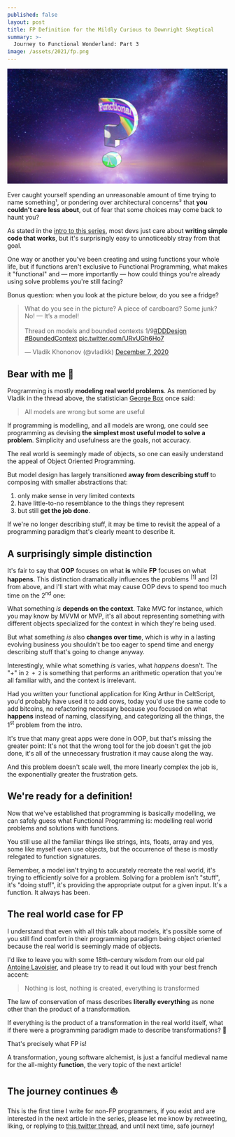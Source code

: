 ```yaml
---
published: false
layout: post
title: FP Definition for the Mildly Curious to Downright Skeptical
summary: >-
  Journey to Functional Wonderland: Part 3
image: /assets/2021/fp.png
---
```


![splash](/assets/2021/fp.png)

Ever caught yourself spending an unreasonable amount of time trying to name something¹, or pondering over architectural concerns² that **you couldn't care less about**, out of fear that some choices may come back to haunt you?

As stated in the [intro to this series](https://impure.fun/fun/2021/02/16/journey-to-functional-wonderland/), most devs just care about **writing simple code that works**, but it's surprisingly easy to unnoticeably stray from that goal.

One way or another you've been creating and using functions your whole life, but if functions aren't exclusive to Functional Programming, what makes it "functional" and — more importantly — how could things you're already using solve problems you're still facing?

Bonus question: when you look at the picture below, do you see a fridge?

<blockquote class="twitter-tweet" data-theme="dark"><p lang="en" dir="ltr">What do you see in the picture? A piece of cardboard? Some junk? No! — It’s a model!<br><br>Thread on models and bounded contexts 1/9<a href="https://twitter.com/hashtag/DDDesign?src=hash&amp;ref_src=twsrc%5Etfw">#DDDesign</a> <a href="https://twitter.com/hashtag/BoundedContext?src=hash&amp;ref_src=twsrc%5Etfw">#BoundedContext</a> <a href="https://t.co/URvUGh6Ho7">pic.twitter.com/URvUGh6Ho7</a></p>&mdash; Vladik Khononov (@vladikk) <a href="https://twitter.com/vladikk/status/1335947978482339841?ref_src=twsrc%5Etfw">December 7, 2020</a></blockquote> <script async src="https://platform.twitter.com/widgets.js" charset="utf-8"></script>

## Bear with me 🙏

Programming is mostly **modeling real world problems**. As mentioned by Vladik in the thread above, the statistician [George Box](https://en.wikipedia.org/wiki/George_E._P._Box) once said:

> All models are wrong but some are useful

If programming is modelling, and all models are wrong, one could see programming as devising **the simplest most useful model to solve a problem**. Simplicity and usefulness are the goals, not accuracy.

The real world is seemingly made of objects, so one can easily understand the appeal of Object Oriented Programming. 

But model design has largely transitioned **away from describing stuff** to composing with smaller abstractions that:

1. only make sense in very limited contexts
2. have little-to-no resemblance to the things they represent
3. but still **get the job done**.

If we're no longer describing stuff, it may be time to revisit the appeal of a programming paradigm that's clearly meant to describe it.

## A surprisingly **simple** distinction

It's fair to say that **OOP** focuses on what **is** while **FP** focuses on what **happens**. This distinction dramatically influences the problems <sup>[1]</sup> and <sup>[2]</sup> from above, and I'll start with what may cause OOP devs to spend too much time on the 2<sup>nd</sup> one:

What something *is* **depends on the context**. Take MVC for instance, which you may know by MVVM or MVP, it's all about representing something with different objects specialized for the context in which they're being used.

But what something *is* also **changes over time**, which is why in a lasting evolving business you shouldn't be too eager to spend time and energy describing stuff that's going to change anyway.

Interestingly, while what something *is* varies, what *happens* doesn't. The "+" in `2 + 2` is something that performs an arithmetic operation that you're all familiar with, and the context is irrelevant.

Had you written your functional application for King Arthur in CeltScript, you'd probably have used it to add cows, today you'd use the same code to add bitcoins, no refactoring necessary because you focused on what **happens** instead of naming, classifying, and categorizing all the things, the 1<sup>st</sup> problem from the intro.

It's true that many great apps were done in OOP, but that's missing the greater point: It's not that the wrong tool for the job doesn't get the job done, it's all of the unnecessary frustration it may cause along the way.

And this problem doesn't scale well, the more linearly complex the job is, the exponentially greater the frustration gets.

## We're ready for a definition!

Now that we've established that programming is basically modelling, we can safely guess what Functional Programming is: modelling real world problems and solutions with functions.

You still use all the familiar things like strings, ints, floats, array and yes, some like myself even use objects, but the occurrence of these is mostly relegated to function signatures.

Remember, a model isn't trying to accurately recreate the real world, it's trying to efficiently solve for a problem. Solving for a problem isn't "stuff", it's "doing stuff", it's providing the appropriate output for a given input. It's a function. It always has been.

## The real world case for FP

I understand that even with all this talk about models, it's possible some of you still find comfort in their programming paradigm being object oriented because the real world is seemingly made of objects.

I'd like to leave you with some 18th-century wisdom from our old pal [Antoine Lavoisier](https://en.wikipedia.org/wiki/Antoine_Lavoisier), and please try to read it out loud with your best french accent:

> Nothing is lost, nothing is created, everything is transformed

The law of conservation of mass describes **literally everything** as none other than the product of a transformation. 

If everything is the product of a transformation in the real world itself, what if there were a programming paradigm made to describe transformations? 🤔

That's precisely what FP is!

A transformation, young software alchemist, is just a fanciful medieval name for the all-mighty **function**, the very topic of the next article!

## The journey continues ⛵

This is the first time I write for non-FP programmers, if you exist and are interested in the next article in the series, please let me know by retweeting, liking, or replying to [this twitter thread](https://twitter.com/luwvis/status/1367410901863837700), and until next time, safe journey!